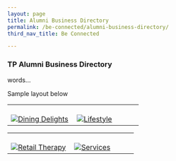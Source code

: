 ```yaml
---
layout: page
title: Alumni Business Directory
permalink: /be-connected/alumni-business-directory/
third_nav_title: Be Connected

---
```

### TP Alumni Business Directory
words... 

Sample layout below

<div>
    <table>
        <tr>
            <td style="width:49%"><br>
                <a href="/alumni/diningdelights/">
                    <image src="{{site.baseurl}}/images/Merchant-DiningDelights.png" style="display:block;margin-left:auto;margin-right:auto;" alt="Dining Delights">                                       </image>
                 </a>
            </td>
            <td style="width:49%"><br>
                <a href="/alumni/lifestyle/">
                    <image src="{{site.baseurl}}/images/Merchant-Lifestyle.png" style="display:block;margin-left:auto;margin-right:auto;" alt="Lifestyle">
                    </image>
                </a>
            </td>
         </tr>
    </table>
</div>

<div>
    <table>
        <tr>
            <td style="width:49%"><br>
                <a href="/alumni/retailtherapy/">
                    <image src="{{site.baseurl}}/images/Merchant-RetailTherapy.png" style="display:block;margin-left:auto;margin-right:auto;" alt="Retail Therapy">                                       </image>
                </a>
            </td>
            <td style="width:49%"><br>
                <a href="/alumni/services/">
                    <image src="{{site.baseurl}}/images/Merchant-Services.png" style="display:block;margin-left:auto;margin-right:auto;" alt="Services">
                    </image>
                </a>
            </td>
         </tr>
    </table>
</div>
